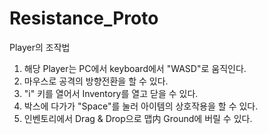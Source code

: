 # Resistance_Proto

Player의 조작법

1. 해당 Player는 PC에서 keyboard에서 "WASD"로 움직인다.
2. 마우스로 공격의 방향전환을 할 수 있다.
3. "i" 키를 열어서 Inventory를 열고 닫을 수 있다.
4. 박스에 다가가 "Space"를 눌러 아이템의 상호작용을 할 수 있다.
5. 인벤토리에서 Drag & Drop으로 맵内 Ground에 버릴 수 있다.
